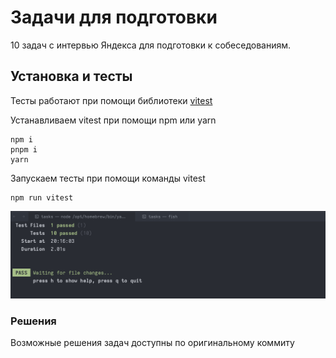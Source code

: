 # Задачи для подготовки

10 задач с интервью Яндекса для подготовки к собеседованиям. 



## Установка и тесты

Тесты работают при помощи библиотеки [vitest](https://github.com/vitest-dev/vitest)

Устанавливаем vitest при помощи npm или yarn 
```
npm i
pnpm i
yarn 
```

Запускаем тесты при помощи команды vitest

```
npm run vitest
```

![Тесты](screenshot.png)

### Решения

Возможные решения задач доступны по оригинальному коммиту

